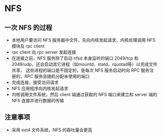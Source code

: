 # NFS

## 一次 NFS 的过程
- 本地用户要访问 NFS 服务器中文件，先向内核发起请求，内核处理调用 NFS 模块及 rpc client
- rpc client 向 rpc server 发起连接
- 在连接之前，NFS 服务除了启动 nfsd 本身监听的端口 2049/tcp 和 2049/udp，还会启动其它进程（如mountd，statd，rquotad等）以完成文件共享，
    这些进程的端口是不固定的，是每次 NFS 服务启动时向 RPC 服务注册的，RPC 服务会随机分配未使用的端口
- 完成连接，接受访问请求
- NFS 应用程序向内核发起请求
- 内核调用文件系统，然后 client 端通过获取的 NFS 端口来建立和 server 端的 NFS 连接并进行数据的传输

## 注意事项
- 采用 ext4 文件系统，NFS 的吞吐量会更高
